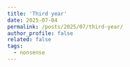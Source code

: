 ```yaml
---
title: 'Third year'
date: 2025-07-04
permalink: /posts/2025/07/third-year/
author_profile: false
related: false
tags:
  - nonsense
---
```

